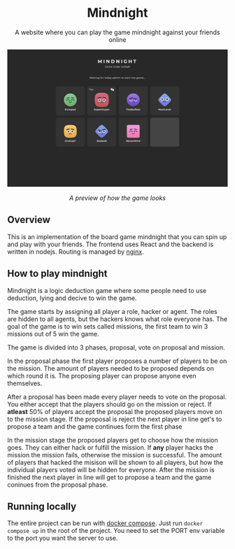 <div align="center">
    <h1>Mindnight</h1>
    <p>A website where you can play the game mindnight against your friends online</p>
</div>

![A screenshot of the game](./assets/lobby-screenshot.png)

<div align="center">
    <p><i>A preview of how the game looks</i></p>
</div>

## Overview

This is an implementation of the board game mindnight that you can spin up and play with your friends. The frontend uses React and the backend is written in nodejs. Routing is managed by [nginx](https://nginx.org/en/).

## How to play mindnight

Mindnight is a logic deduction game where some people need to use deduction, lying and decive to win the game.

The game starts by assigning all player a role, hacker or agent. The roles are hidden to all agents, but the hackers knows what role everyone has.
The goal of the game is to win sets called missions, the first team to win 3 missions out of 5 win the game.

The game is divided into 3 phases, proposal, vote on proposal and mission.

In the proposal phase the first player proposes a number of players to be on the mission.
The amount of players needed to be proposed depends on which round it is.
The proposing player can propose anyone even themselves.

After a proposal has been made every player needs to vote on the proposal.
You either accept that the players should go on the mission or reject.
If **atleast** 50% of players accept the proposal the proposed players move on to the mission stage.
If the proposal is reject the next player in line get's to propose a team and the game continues form the first phase

In the mission stage the proposed players get to choose how the mission goes.
They can either hack or fulfill the mission.
If **any** player hacks the mission the mission fails, otherwise the mission is successful.
The amount of players that hacked the misison will be shown to all players, but how the individual players voted will be hidden for everyone.
After the mission is finished the next player in line will get to propose a team and the game coninues from the proposal phase.

## Running locally

The entire project can be run with [docker compose](https://docs.docker.com/compose/). Just run `docker compose up` in the root of the project. You need to set the PORT env variable to the port you want the server to use.
